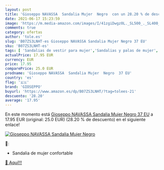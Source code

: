 ```yaml
---
layout: post
title: 'Gioseppo NAVASSA  Sandalia Mujer  Negro  con un 28.20 % de descuento'
date: 2021-06-17 15:23:59
image: 'https://m.media-amazon.com/images/I/41zgiDwgz0L._SL500_._SL400_.jpg'
comments: true
category: ofertas
author: 'tole.es'
slug: 'B07ZS3LNHT-es Gioseppo NAVASSA Sandalia Mujer Negro 37 EU'
sku: 'B07ZS3LNHT-es'
tags: [ 'Sandalias de vestir para mujer','Sandalias y palas de mujer','Zapatos','Zapatos para mujer','Zapatos y complementos','gioseppo','sandalia', ]
actualPrice: 17.95 EUR
currency: EUR
price: 17.95
comparePrice: 25.0 EUR
prodname: 'Gioseppo NAVASSA  Sandalia Mujer  Negro  37 EU'
country: 'es'
flag: '🇪🇸'
brand: 'GIOSEPPO'
buyurl: 'https://www.amazon.es/dp/B07ZS3LNHT/?tag=tolees-21'
descuento: '28.20'
average: '17.95'
---
```


En este momento está [Gioseppo NAVASSA  Sandalia Mujer  Negro  37 EU](https://www.amazon.es/dp/B07ZS3LNHT/?tag=tolees-21) a 17.95 EUR (original: 25.0 EUR) (28.20 %  de descuento) en el siguiente enlace!

[![Gioseppo NAVASSA  Sandalia Mujer  Negro ](https://m.media-amazon.com/images/I/41zgiDwgz0L._SL500_._SL400_.jpg)](https://www.amazon.es/dp/B07ZS3LNHT/?tag=tolees-21)

🔎:

- Sandalia de mujer confortable

[🛒 Aquí!!!](https://www.amazon.es/dp/B07ZS3LNHT/?tag=tolees-21)
